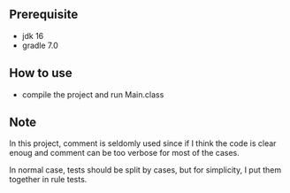 ## Prerequisite
- jdk 16
- gradle 7.0

## How to use
- compile the project and run Main.class

## Note 
In this project, comment is seldomly used since if I think the code is clear enoug and comment can be too verbose for most of the cases.

In normal case, tests should be split by cases, but for simplicity, I put them together in rule tests.
